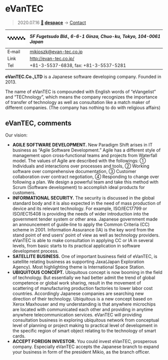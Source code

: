 # eVanTEC
> 2020.07.16 **[🚀](../index/index.md) [despace](index.md)** → [Contact](contact.md)

|[![](f/contact/e/evantec_logo1_thumb.png)](f/contact/e/evantec_logo1.png)|*5F Fugetsudo Bld., 6-6-1 Ginza, Chuo-ku, Tokyo, 104-0061 Japan*|
|:--|:--|
|E‑mail| <mikioszk@evan-tec.co.jp> |
|Link| <http://evan-tec.co.jp/> |
|Tel| +81-3-5537-6838, fax: +81-3-5537-5281 |

**eVanTEC.Co.,LTD** is a Japanese software developing company. Founded in 2013.

The name of eVanTEC is compounded with English words of “eVangelist” and “TEChnology”, which means the company recognizes the importance of transfer of technology as well as consultation like a match maker of different companies. (The company has nothing to do with religious affairs)

<p style="page-break-after:always"> </p>

## eVanTEC, comments

Our vision:

   - **AGILE SOFTWARE DEVELOPMENT.** New Paradigm Shift arises in IT business as “Agile Software Development.” Agile has a different style of management upon cross‑functional teams and projects from Waterfall model. The values of Agile are described with the followings: ① Individuals and interactions over processes and tools, ② Working software over comprehensive documentation, ③ Customer collaboration over contract negotiation, ④ Responding to change over following a plan. We design a powerful team and take this method with Scrum (Software development) to accomplish ideal products for customers.
   - **INFORMATIONAL SECURITY.** The security is discussed in the global standard body and it is also expected in the need of mass production of device and its relevant technology. For example, ISO/IEC17799 or ISO/IEC15408 is providing the needs of wider introduction into the government tender system or other area. Japanese government made an announcement of guide‑line to apply the Common Criteria (CC) scheme in 2001. Information Assurance (IA) is the key word from the stand point of end users’ point of view as well as technology providers. eVanTEC is able to make consultation in applying CC or IA in several levels, from basic starts to its practical application in software development process.
   - **SATELLITE BUSINESS.** One of important business field of eVanTEC, is satellite relating business as supporting Jaxa(Japan Exploration Agency). Most highlighting theme is International Space Station.
   - **UBIQUITOUS CONCEPT.** Ubiquitous concept is now booming in the field of technology. But essentially we had better admit the trend of global competence or global work sharing, result in the movement of scattering of manufacturing production factories to lower labor cost countries. Accordingly Japanese companies are searching new direction of their technology. Ubiquitous is a new concept based on Xerox Maxhouser and my understanding is that anywhere microchips are located with communicated each other and providing in anytime anywhere telecommunication services. eVanTEC will providing consultation business in exploring ubiquitous network from conceptual level of planning or project making to practical level of development in the specific region of smart object relating to the technology of smart cards.
   - **ACCEPT FOREIGN INVESTOR.** You could invest eVanTEC, prosperous company. Especially eVanTEC accepts the Japanese branch to expand your business in form of the president Mikio, as the branch officer.
